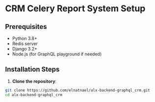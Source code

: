 # CRM Celery Report System Setup

## Prerequisites
- Python 3.8+
- Redis server
- Django 3.2+
- Node.js (for GraphQL playground if needed)

## Installation Steps

1. **Clone the repository**:
```bash
git clone https://github.com/elnatnael/alx-backend-graphql_crm.git
cd alx-backend-graphql_crm